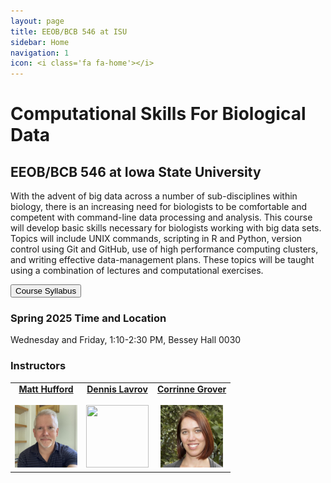 ```yaml
---
layout: page
title: EEOB/BCB 546 at ISU
sidebar: Home
navigation: 1
icon: <i class='fa fa-home'></i>
---
```


# Computational Skills For Biological Data

## EEOB/BCB 546 at Iowa State University

With the advent of big data across a number of sub-disciplines within biology, there is an increasing need for biologists to be comfortable and
competent with command-line data processing and analysis. This course will develop basic skills necessary for biologists working with big data sets.
Topics will include UNIX commands, scripting in R and Python, version control using Git and GitHub, use of high performance computing clusters, and writing effective data-management plans. These topics
will be taught using a combination of lectures and computational exercises.

<a href="https://github.com/EEOB-BioData/BCB546_Spring2025/blob/main/documents/syllabus_s2025.md"><button type="button" class="btn btn-primary">Course Syllabus</button></a>

### Spring 2025 Time and Location

Wednesday and Friday, 1:10-2:30 PM, Bessey Hall 0030 
<!-- VIRTUAL <a href="https://canvas.iastate.edu/courses/79905/pages/zoom-sessions"><i class="fas fa-video"></i></a><br>All Zoom links will be posted on <a href="https://canvas.iastate.edu/courses/79905/pages/zoom-sessions">Canvas</a> -->


### Instructors

<table>
  <tbody>
    <tr>
      <td><center><a href="http://www.zeagenomics.org"><b>Matt Hufford</b></a><br /><a href="mailto:mhufford@iastate.edu"><i class="fa fa-envelope"></i></a> <a href="https://github.com/mbhufford"><i class="fab fa-github-alt"></i></a> <a href="https://twitter.com/mbhufford"><i class="fab fa-twitter"></i></a><br><a href="http://www.zeagenomics.org"><img src="pictures/Matt.jpg" height="100" width="100" /></a></center></td>
      <td><center><a href="https://sites.google.com/site/dennislavrov/"><b>Dennis Lavrov</b></a><br /><a href="mailto:dlavrov@iastate.edu"><i class="fa fa-envelope"></i></a> <a href="https://github.com/dlavrov"><i class="fab fa-github-alt"></i></a> <a href="https://twitter.com/lavrov_dv"><i class="fab fa-twitter"></i></a><br><a href="https://sites.google.com/site/dennislavrov/"><img src="https://pbs.twimg.com/profile_images/768926478624927744/AllbTyWK_400x400.jpg" height="100" width="100" /></a></center></td>
      <td><center><a href="https://www.eeob.iastate.edu/people/corrinne-grover"><b>Corrinne Grover</b></a><br /><a href="mailto:corrinne@iastate.edu"><i class="fa fa-envelope"></i></a> <a href="https://github.com/iamcorrinne"><i class="fab fa-github-alt"></i></a> <a href="https://x.com/CorrinneGrover"><i class="fab fa-twitter"></i></a><br><a href="https://www.eeob.iastate.edu/people/corrinne-grover"><img src="pictures/corrinne.jpg" height="100" width="100" /></a></center></td>
    </tr>
  </tbody>
</table>

